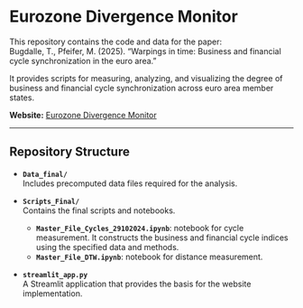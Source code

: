 # Eurozone Divergence Monitor

This repository contains the code and data for the paper:  
Bugdalle, T., Pfeifer, M. (2025). “Warpings in time: Business and financial cycle synchronization in the euro area.”

It provides scripts for measuring, analyzing, and visualizing the degree of business and financial cycle synchronization across euro area member states.

**Website:** [Eurozone Divergence Monitor](https://moritz-pfeifer.github.io/eurozone-divergence-monitor/)

---

## Repository Structure

- **`Data_final/`**  
  Includes precomputed data files required for the analysis.

- **`Scripts_Final/`**  
  Contains the final scripts and notebooks. 
  - **`Master_File_Cycles_29102024.ipynb`**: notebook for cycle measurement. It constructs the business and financial cycle indices using the specified data and methods.
  - **`Master_File_DTW.ipynb`**: notebook for distance measurement. 

- **`streamlit_app.py`**  
  A Streamlit application that provides the basis for the website implementation.

